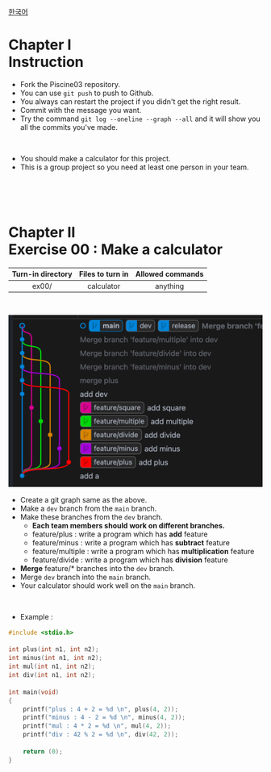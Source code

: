 [한국어](README.kr.md)
# Chapter Ⅰ<br>Instruction

- Fork the Piscine03 repository.
- You can use `git push` to push to Github.
- You always can restart the project if you didn't get the right result.
- Commit with the message you want.
- Try the command `git log --oneline --graph --all` and it will show you all the commits you've made.

<br>

- You should make a calculator for this project.
- This is a group project so you need at least one person in your team.

<br>
<br>
<br>
    
# Chapter Ⅱ<br>Exercise 00 : Make a calculator

| Turn-in directory | Files to turn in | Allowed commands |
|:--:|:--:|:--:|
| ex00/ | calculator | anything |

<br>

![](https://github.com/euiminnn/Learn-Git-Branch/blob/main/assets/p04example.png?raw=true)

- Create a git graph same as the above.
- Make a `dev` branch from the `main` branch.
- Make these branches from the `dev` branch.
    - **Each team members should work on different branches.**
    - feature/plus : write a program which has **add** feature
    - feature/minus : write a program which has **subtract** feature
    - feature/multiple : write a program which has **multiplication** feature
    - feature/divide : write a program which has **division** feature
- **Merge** feature/* branches into the `dev` branch.
- Merge `dev` branch into the `main` branch.
- Your calculator should work well on the `main` branch.


<br>

* Example :

```c
#include <stdio.h>

int plus(int n1, int n2);
int minus(int n1, int n2);
int mul(int n1, int n2);
int div(int n1, int n2);

int main(void)
{
    printf("plus : 4 + 2 = %d \n", plus(4, 2));
    printf("minus : 4 - 2 = %d \n", minus(4, 2));
	printf("mul : 4 * 2 = %d \n", mul(4, 2));
	printf("div : 42 % 2 = %d \n", div(42, 2));

	return (0);
}
```

<br>
<br>
<br>